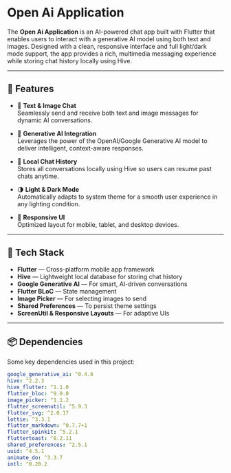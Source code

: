 # Open Ai Application

The **Open Ai Application** is an AI-powered chat app built with Flutter that enables users to interact with a generative AI model using both text and images. Designed with a clean, responsive interface and full light/dark mode support, the app provides a rich, multimedia messaging experience while storing chat history locally using Hive.

---

## 🚀 Features

- 💬 **Text & Image Chat**  
  Seamlessly send and receive both text and image messages for dynamic AI conversations.

- 🧠 **Generative AI Integration**  
  Leverages the power of the OpenAI/Google Generative AI model to deliver intelligent, context-aware responses.

- 💾 **Local Chat History**  
  Stores all conversations locally using Hive so users can resume past chats anytime.

- 🌗 **Light & Dark Mode**  
  Automatically adapts to system theme for a smooth user experience in any lighting condition.

- 📱 **Responsive UI**  
  Optimized layout for mobile, tablet, and desktop devices.

---

## 🧰 Tech Stack

- **Flutter** — Cross-platform mobile app framework
- **Hive** — Lightweight local database for storing chat history
- **Google Generative AI** — For smart, AI-driven conversations
- **Flutter BLoC** — State management
- **Image Picker** — For selecting images to send
- **Shared Preferences** — To persist theme settings
- **ScreenUtil & Responsive Layouts** — For adaptive UIs

---

## 📦 Dependencies

Some key dependencies used in this project:

```yaml
google_generative_ai: ^0.4.6
hive: ^2.2.3
hive_flutter: ^1.1.0
flutter_bloc: ^9.0.0
image_picker: ^1.1.2
flutter_screenutil: ^5.9.3
flutter_svg: ^2.0.17
lottie: ^3.3.1
flutter_markdown: ^0.7.7+1
flutter_spinkit: ^5.2.1
fluttertoast: ^8.2.11
shared_preferences: ^2.5.1
uuid: ^4.5.1
animate_do: ^3.3.7
intl: ^0.20.2
